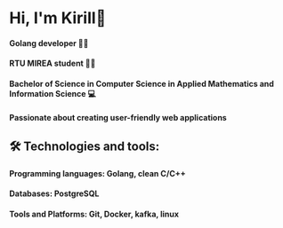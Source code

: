 # Hi, I'm Kirill👋

#### Golang developer 👨‍💻<br/>
#### RTU MIREA student 👨‍🎓<br/>
#### Bachelor of Science in Computer Science in Applied Mathematics and Information Science 💻<br/>
#### Passionate about creating user-friendly web applications<br/>

## 🛠️ Technologies and tools:
#### Programming languages: Golang, clean C/C++<br/>
#### Databases: PostgreSQL<br/>
#### Tools and Platforms: Git, Docker, kafka, linux<br/>
